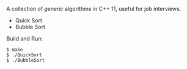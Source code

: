 A collection of *generic* algorithms in C++ 11, useful for job interviews.

* Quick Sort
* Bubble Sort

Build and Run:

    $ make
    $ ./QuickSort
    $ ./BubbleSort
